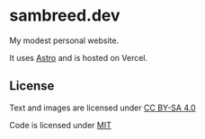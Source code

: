 # sambreed.dev

My modest personal website.

It uses [Astro](https://astro.build/) and is hosted on Vercel.

## License

Text and images are licensed under [CC BY-SA 4.0](https://creativecommons.org/licenses/by-sa/4.0/)

Code is licensed under [MIT](https://opensource.org/licenses/MIT)

